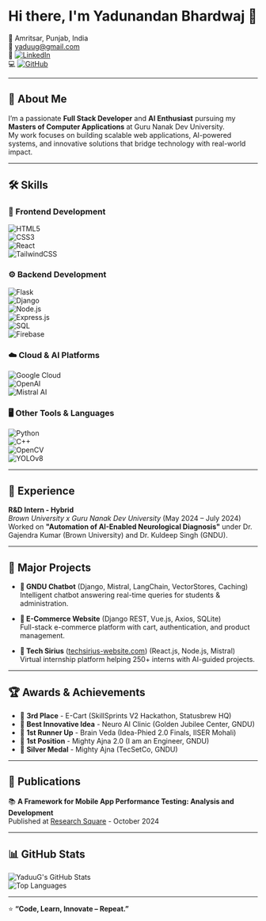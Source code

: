 # Hi there, I'm Yadunandan Bhardwaj 👋

📍 Amritsar, Punjab, India  
📧 [yaduug@gmail.com](mailto:yaduug@gmail.com)  
💼 [![LinkedIn](https://img.shields.io/badge/LinkedIn-0077B5?logo=linkedin&logoColor=white)](https://linkedin.com/in/YADUUG)  
💻 [![GitHub](https://img.shields.io/badge/GitHub-181717?logo=github&logoColor=white)](https://github.com/YADUUG)

---

## 🚀 About Me  
I’m a passionate **Full Stack Developer** and **AI Enthusiast** pursuing my **Masters of Computer Applications** at Guru Nanak Dev University.  
My work focuses on building scalable web applications, AI-powered systems, and innovative solutions that bridge technology with real-world impact.

---

## 🛠 Skills  

### 🎨 Frontend Development  
![HTML5](https://img.shields.io/badge/HTML5-E34F26?logo=html5&logoColor=white)  
![CSS3](https://img.shields.io/badge/CSS3-1572B6?logo=css3&logoColor=white)  
![React](https://img.shields.io/badge/React-61DAFB?logo=react&logoColor=black)  
![TailwindCSS](https://img.shields.io/badge/Tailwind_CSS-38B2AC?logo=tailwind-css&logoColor=white)  

### ⚙️ Backend Development  
![Flask](https://img.shields.io/badge/Flask-000000?logo=flask&logoColor=white)  
![Django](https://img.shields.io/badge/Django-092E20?logo=django&logoColor=white)  
![Node.js](https://img.shields.io/badge/Node.js-339933?logo=node.js&logoColor=white)  
![Express.js](https://img.shields.io/badge/Express.js-000000?logo=express&logoColor=white)  
![SQL](https://img.shields.io/badge/SQL-4479A1?logo=mysql&logoColor=white)  
![Firebase](https://img.shields.io/badge/Firebase-FFCA28?logo=firebase&logoColor=black)  

### ☁️ Cloud & AI Platforms  
![Google Cloud](https://img.shields.io/badge/Google_Cloud-4285F4?logo=google-cloud&logoColor=white)  
![OpenAI](https://img.shields.io/badge/OpenAI-412991?logo=openai&logoColor=white)  
![Mistral AI](https://img.shields.io/badge/Mistral-FF6F00?logo=ai&logoColor=white)  

### 🖥 Other Tools & Languages  
![Python](https://img.shields.io/badge/Python-3776AB?logo=python&logoColor=white)  
![C++](https://img.shields.io/badge/C++-00599C?logo=cplusplus&logoColor=white)  
![OpenCV](https://img.shields.io/badge/OpenCV-5C3EE8?logo=opencv&logoColor=white)  
![YOLOv8](https://img.shields.io/badge/YOLOv8-FFEA00?logo=ai&logoColor=black)  

---

## 💼 Experience  

**R&D Intern - Hybrid**  
*Brown University x Guru Nanak Dev University* (May 2024 – July 2024)  
Worked on **"Automation of AI-Enabled Neurological Diagnosis"** under Dr. Gajendra Kumar (Brown University) and Dr. Kuldeep Singh (GNDU).

---

## 📌 Major Projects  

- **💬 GNDU Chatbot** (Django, Mistral, LangChain, VectorStores, Caching)  
  Intelligent chatbot answering real-time queries for students & administration.

- **🛒 E-Commerce Website** (Django REST, Vue.js, Axios, SQLite)  
  Full-stack e-commerce platform with cart, authentication, and product management.

- **💼 Tech Sirius** ([techsirius-website.com](http://techsirius-website.com)) (React.js, Node.js, Mistral)  
  Virtual internship platform helping 250+ interns with AI-guided projects.

---

## 🏆 Awards & Achievements  

- 🥉 **3rd Place** - E-Cart (SkillSprints V2 Hackathon, Statusbrew HQ)  
- 🏅 **Best Innovative Idea** - Neuro AI Clinic (Golden Jubilee Center, GNDU)  
- 🥈 **1st Runner Up** - Brain Veda (Idea-Phied 2.0 Finals, IISER Mohali)  
- 🥇 **1st Position** - Mighty Ajna 2.0 (I am an Engineer, GNDU)  
- 🥈 **Silver Medal** - Mighty Ajna (TecSetCo, GNDU)

---

## 📄 Publications  

📚 **A Framework for Mobile App Performance Testing: Analysis and Development**  
Published at [Research Square](https://www.researchsquare.com) - October 2024  

---

## 📊 GitHub Stats  

![YaduuG's GitHub Stats](https://github-readme-stats.vercel.app/api?username=YADUUG&show_icons=true&theme=radical)  
![Top Languages](https://github-readme-stats.vercel.app/api/top-langs/?username=YADUUG&layout=compact&theme=radical)  

---

⭐ **“Code, Learn, Innovate – Repeat.”**

